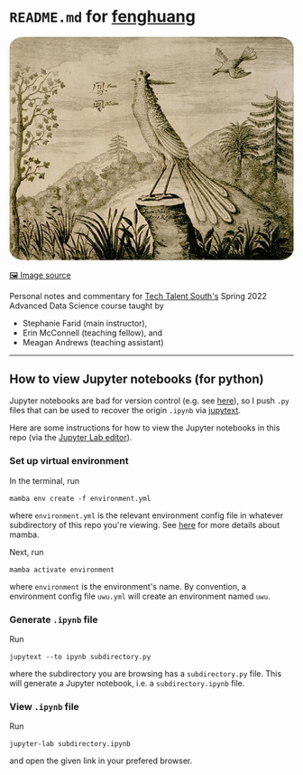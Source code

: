 # `README.md` for [fenghuang](https://github.com/Ai-Yukino/fenghuang)

<div align="center">
<img src="./images/fenghuang.jpg" style="width: 75vw; border-radius: 5%">
</div>

[🖼 Image source](https://commons.wikimedia.org/wiki/File:Fenghuang-drawing-1664.jpg)

Personal notes and commentary for [Tech Talent South's](https://www.techtalentsouth.com/) Spring 2022 Advanced Data Science course taught by

- Stephanie Farid (main instructor),
- Erin McConnell (teaching fellow), and
- Meagan Andrews (teaching assistant)

---

## How to view Jupyter notebooks (for python)

Jupyter notebooks are bad for version control (e.g. see [here](https://goodresearch.dev/tidy.html#keep-jupyter-notebooks-tidy)), so I push `.py` files that can be used to recover the origin `.ipynb` via [jupytext](https://jupytext.readthedocs.io/en/latest/).

Here are some instructions for how to view the Jupyter notebooks in this repo (via the [Jupyter Lab editor](https://docs.jupyter.org/en/latest/install.html#jupyterlab)).

### Set up virtual environment

In the terminal, run

```
mamba env create -f environment.yml
```

where `environment.yml` is the relevant environment config file in whatever subdirectory of this repo you're viewing. See [here](https://mamba.readthedocs.io/en/latest/index.html) for more details about mamba.

Next, run

```
mamba activate environment
```

where `environment` is the environment's name. By convention, a environment config file `uwu.yml` will create an environment named `uwu`.

### Generate `.ipynb` file

Run

```
jupytext --to ipynb subdirectory.py
```

where the subdirectory you are browsing has a `subdirectory.py` file. This will generate a Jupyter notebook, i.e. a `subdirectory.ipynb` file.

### View `.ipynb` file

Run

```
jupyter-lab subdirectory.ipynb
```

and open the given link in your prefered browser.

